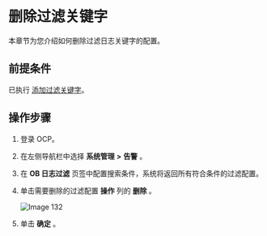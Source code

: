 删除过滤关键字
============================

本章节为您介绍如何删除过滤日志关键字的配置。

前提条件
-------------------------

已执行 [添加过滤关键字](../900.alert-management/1700.ob-log-filtering-1.md)。

操作步骤
-------------------------

1. 登录 OCP。

2. 在左侧导航栏中选择 **系统管理** **\>** **告警** 。

3. 在 **OB 日志过滤** 页签中配置搜索条件，系统将返回所有符合条件的过滤配置。

4. 单击需要删除的过滤配置 **操作** 列的 **删除** 。

   ![Image 132](https://help-static-aliyun-doc.aliyuncs.com/assets/img/zh-CN/3671888461/p426030.png)

5. 单击 **确定** 。
